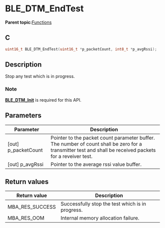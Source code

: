 # BLE\_DTM\_EndTest

**Parent topic:**[Functions](GUID-347B9612-7A12-4EBB-AAAC-57FB3DD4960D.md)

## C

```c
uint16_t BLE_DTM_EndTest(uint16_t *p_packetCount, int8_t *p_avgRssi);
```

## Description

Stop any test which is in progress.

### Note

**[BLE\_DTM\_Init](GUID-11F607B9-DF00-4A77-B31A-5B7F57E1B990.md)** is required for this API.

## Parameters

|Parameter|Description|
|---------|-----------|
|\[out\] p\_packetCount|Pointer to the packet count parameter buffer. The number of count shall be zero for a transmitter test and shall be received packets for a reveiver test.|
|\[out\] p\_avgRssi|Pointer to the average rssi value buffer.|

## Return values

|Return value|Description|
|------------|-----------|
|MBA\_RES\_SUCCESS|Successfully stop the test which is in progress.|
|MBA\_RES\_OOM|Internal memory allocation failure.|

